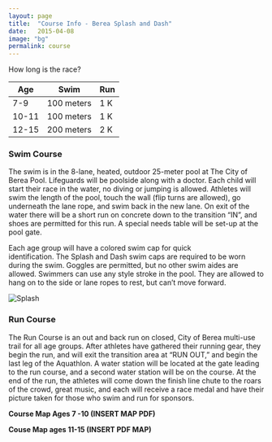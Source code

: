 ```yaml
---
layout: page
title:  "Course Info - Berea Splash and Dash"
date:   2015-04-08
image: "bg"
permalink: course
---
```

How long is the race?

|	Age |	Swim		  |Run  |
|-----|-----------|-----|
|7-9 	|100 meters |	1 K |
|10-11|	100 meters|	1 K |
|12-15|	200 meters|	2 K |

### Swim Course

The swim is in the 8-lane, heated, outdoor 25-meter pool at The City of Berea Pool. Lifeguards will be poolside along with a doctor. Each child will start their race in the water, no diving or jumping is allowed. Athletes will swim the length of the pool, touch the wall (flip turns are allowed), go underneath the lane rope, and swim back in the new lane. On exit of the water there will be a short run on concrete down to the transition “IN”, and shoes are permitted for this run. A special needs table will be set-up at the pool gate.

Each age group will have a colored swim cap for quick identification. The Splash and Dash swim caps are required to be worn during the swim. Goggles are permitted, but no other swim aides are allowed. Swimmers can use any style stroke in the pool. They are allowed to hang on to the side or lane ropes to rest, but can’t move forward.

![Splash](https://trinitymultisport.files.wordpress.com/2012/06/splash.jpg)

### Run Course

The Run Course is an out and back run on closed, City of Berea multi-use trail for all age groups.
After athletes have gathered their running gear, they begin the run, and will exit the transition area at “RUN OUT,” and begin the last leg of the Aquathlon. A water station will be located at the gate leading to the run course, and a second water station will be on the course. At the end of the run, the athletes will come down the finish line chute to the roars of the crowd, great music, and each will receive a race medal and have their picture taken for those who swim and run for sponsors.

**Course Map Ages 7 -10 (INSERT MAP PDF)**

**Couse Map ages 11-15 (INSERT PDF MAP)**
